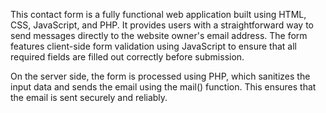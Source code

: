 This contact form is a fully functional web application built using HTML, CSS, JavaScript, and PHP. It provides users with a straightforward way to send messages directly to the website owner's email address. The form features client-side form validation using JavaScript to ensure that all required fields are filled out correctly before submission.

On the server side, the form is processed using PHP, which sanitizes the input data and sends the email using the mail() function. This ensures that the email is sent securely and reliably. 
